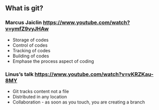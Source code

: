 
## What is git?

### Marcus Jaiclin https://www.youtube.com/watch?v=ymfZ9vyJHAw
- Storage of codes
- Control of codes
- Tracking of codes
- Building of codes
- Emphase the process aspect of coding

### Linus’s talk https://www.youtube.com/watch?v=vKRZKau-8MY

- Git tracks content not a file
- Distributed in any location
- Collaboration - as soon as you touch, you are creating a branch


